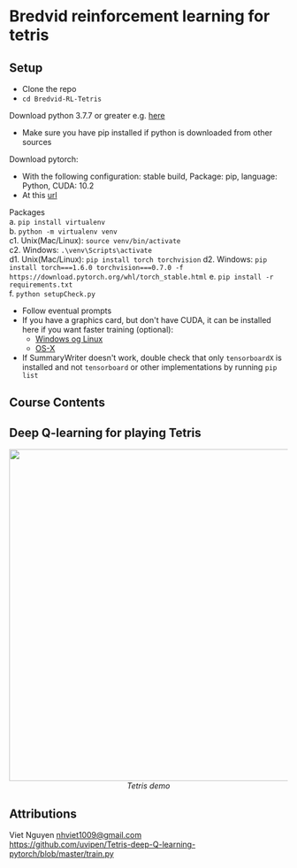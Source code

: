 # Bredvid reinforcement learning for tetris

## Setup
- Clone the repo
- `cd Bredvid-RL-Tetris`

Download python 3.7.7 or greater e.g. [here](https://www.python.org/downloads/)  
- Make sure you have pip installed if python is downloaded from other sources  
  
Download pytorch: 
- With the following configuration: stable build, Package: pip, language: Python, CUDA: 10.2 
- At this [url](https://pytorch.org/get-started/locally/)  

Packages  
a. `pip install virtualenv`  
b. `python -m virtualenv venv`  
c1. Unix(Mac/Linux): `source venv/bin/activate`  
c2. Windows: `.\venv\Scripts\activate`    
d1. Unix(Mac/Linux):  `pip install torch torchvision`
d2. Windows: `pip install torch===1.6.0 torchvision===0.7.0 -f https://download.pytorch.org/whl/torch_stable.html`
e. `pip install -r requirements.txt`  
f. `python setupCheck.py`  
- Follow eventual prompts
- If you have a graphics card, but don't have CUDA, it can be installed here if you want faster training (optional):
  - [Windows og Linux](
https://developer.nvidia.com/cuda-downloads?target_os=Windows&target_arch=x86_64&target_version=10&target_type=exenetwork)
  - [OS-X](https://docs.nvidia.com/cuda/cuda-installation-guide-mac-os-x/index.html)
- If SummaryWriter doesn't work, double check that only `tensorboardX` is installed and not `tensorboard` or other implementations by running `pip list`

## Course Contents
Deep Q-learning for playing Tetris
-

<p align="center">
  <img src="demo/tetris.gif" width=600><br/>
  <i>Tetris demo</i>
</p>


## Attributions
Viet Nguyen nhviet1009@gmail.com  
https://github.com/uvipen/Tetris-deep-Q-learning-pytorch/blob/master/train.py 
